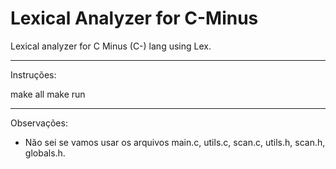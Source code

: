 # Lexical Analyzer for C-Minus

Lexical analyzer for C Minus (C-) lang using Lex.

---- 

Instruções:

make all
make run

----

Observações:

- Não sei se vamos usar os arquivos main.c, utils.c, scan.c, utils.h, scan.h, globals.h.

